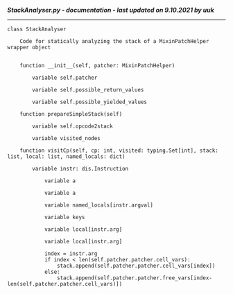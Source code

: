 ***StackAnalyser.py - documentation - last updated on 9.10.2021 by uuk***
___

    class StackAnalyser
        
        Code for statically analyzing the stack of a MixinPatchHelper wrapper object


        function __init__(self, patcher: MixinPatchHelper)

            variable self.patcher

            variable self.possible_return_values

            variable self.possible_yielded_values

        function prepareSimpleStack(self)

            variable self.opcode2stack

            variable visited_nodes

        function visitCp(self, cp: int, visited: typing.Set[int], stack: list, local: list, named_locals: dict)

            variable instr: dis.Instruction

                variable a

                variable a

                variable named_locals[instr.argval]

                variable keys

                variable local[instr.arg]

                variable local[instr.arg]
                
                index = instr.arg
                if index < len(self.patcher.patcher.cell_vars):
                    stack.append(self.patcher.patcher.cell_vars[index])
                else:
                    stack.append(self.patcher.patcher.free_vars[index-len(self.patcher.patcher.cell_vars)])
